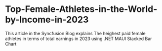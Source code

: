 # Top-Female-Athletes-in-the-World-by-Income-in-2023
This article in the Syncfusion Blog explains The heighest paid female athletes in terms of total earnings in 2023 using .NET MAUI Stacked Bar Chart
